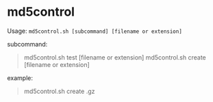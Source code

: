 # md5control

Usage: `md5control.sh [subcommand] [filename or extension]`

subcommand:
> md5control.sh test [filename or extension]
> md5control.sh create [filename or extension]

example:

> md5control.sh create .gz
